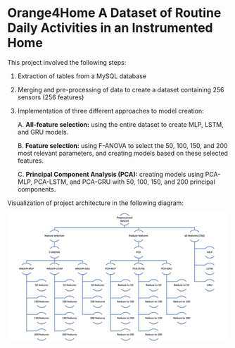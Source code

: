 # Orange4Home A Dataset of Routine Daily Activities in an Instrumented Home 

This project involved the following steps:

1. Extraction of tables from a MySQL database
2. Merging and pre-processing of data to create a dataset containing 256 sensors (256 features)
3. Implementation of three different approaches to model creation:

    A. **All-feature selection:** using the entire dataset to create MLP, LSTM, and GRU models.
    
    B. **Feature selection:** using F-ANOVA to select the 50, 100, 150, and 200 most relevant parameters, and creating models based on these selected features.
    
    C. **Principal Component Analysis (PCA):** creating models using PCA-MLP, PCA-LSTM, and PCA-GRU with 50, 100, 150, and 200 principal components.

Visualization of project architecture in the following diagram:

![the architecture of the project](https://github.com/chabousoufian/Orange4Home/blob/master/Picture.jpg?raw=true")